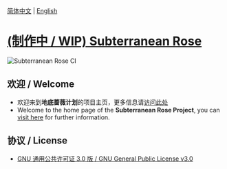 [简体中文](./docs/zh-CN/README.md) | [English](./docs/en/README.md)
# [(制作中 / WIP) Subterranean Rose](https://github.com/HenryAWE/SubterraneanRose)
![Subterranean Rose CI](https://github.com/HenryAWE/SubterraneanRose/workflows/Subterranean%20Rose%20CI/badge.svg)

## 欢迎 / Welcome
- 欢迎来到**地底蔷薇计划**的项目主页，更多信息请[访问此处](./docs/zh-CN/README.md) 
- Welcome to the home page of the **Subterranean Rose Project**, you can [visit here](./docs/en/README.md) for further information.

## 协议 / License
- [GNU 通用公共许可证 3.0 版 / GNU General Public License v3.0](./LICENSE)
